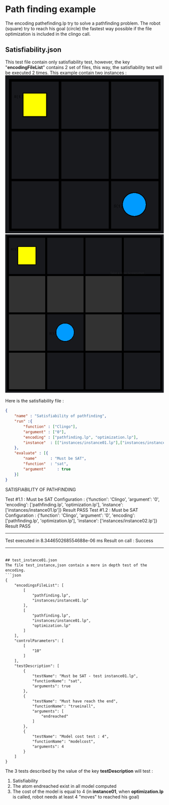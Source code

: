 # Path finding example
The encoding pathefinding.lp try to solve a pathfinding problem. The robot (square) try to reach his goal (circle) the fastest way possible if the file optimization is included in the clingo call.

## Satisfiability.json
This test file contain only satisfiability test, however, the key "**encodingFileList**" contains 2 set of files, this way, the satisfiability test will be executed 2 times.
This example contain two instances :
![Instance01](instances/instance01.png)
![Instance02](instances/instance02.png)

Here is the satisfiability file :
```json
{
    "name" : "Satisfiability of pathfinding",
    "run" :{
        "function" : ["Clingo"],
        "argument" : ["0"],
        "encoding" : ["pathfinding.lp", "optimization.lp"],
        "instance"  : [["instances/instance01.lp"],["instances/instance02.lp"]]
    },
    "evaluate" : [{
        "name"      : "Must be SAT",
        "function"  : "sat",
        "argument"     : true 
    }]
}
```
SATISFIABILITY OF PATHFINDING

Test #1.1  : Must be SAT
Configuration : {'function': 'Clingo', 'argument': '0', 'encoding': ['pathfinding.lp', 'optimization.lp'], 'instance': ['instances/instance01.lp']}
        Result PASS
Test #1.2  : Must be SAT
Configuration : {'function': 'Clingo', 'argument': '0', 'encoding': ['pathfinding.lp', 'optimization.lp'], 'instance': ['instances/instance02.lp']}
        Result PASS
- - - - - - - - - - - - - - - - - - - - - - - - - - - - - - - - - -
Test executed in 8.344650268554688e-06 ms
Result on call : Success
- - - - - - - - - - - -
```

## test_instance01.json
The file test_instance,json contain a more in depth test of the encoding.
```json
{
    "encodingsFileList": [
        [
            "pathfinding.lp",
            "instances/instance01.lp"
        ],
        [
            "pathfinding.lp",
            "instances/instance01.lp",
            "optimization.lp"
        ]
    ],
    "controlParameters": [
        [
            "10"
        ]
    ],
    "testDescription": [
        {
            "testName": "Must be SAT - test instance01.lp",
            "functionName": "sat",
            "arguments": true
        },
        {
            "testName": "Must have reach the end",
            "functionName": "trueinall",
            "arguments": [
                "endreached"
            ]
        },
        {
            "testName": "Model cost test : 4",
            "functionName": "modelcost",
            "arguments": 4
        }
    ]
}
```
The 3 tests described by the value of the key **testDescription** will test :
1. Satisfiability
2. The atom endreached exist in all model computed
3. The cost of the model is equal to 4 (in **instance01**, when **optimization.lp** is called, robot needs at least 4 "moves" to reached his goal)


